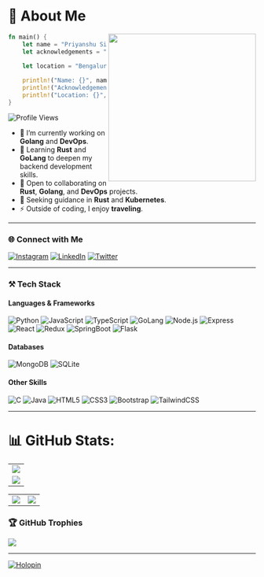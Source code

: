 # 💫 About Me  

<img align="right" width="300" src="https://media.tenor.com/pT_eK7L76OEAAAAC/coding-computer-coding.gif" />

```rust
fn main() {
    let name = "Priyanshu Singh";
    let acknowledgements = "B.Tech 3rd-year student";

    let location = "Bengaluru, Karnataka, India";
    
    println!("Name: {}", name);
    println!("Acknowledgements: {}", acknowledgements);
    println!("Location: {}", location);
}

```
![Profile Views](https://komarev.com/ghpvc/?username=spriyanshucoder&label=Profile+views&style=for-the-badge&color=green)

- 🔭 I’m currently working on **Golang** and **DevOps**.  
- 🌱 Learning **Rust** and **GoLang** to deepen my backend development skills.  
- 👯 Open to collaborating on **Rust**, **Golang**, and **DevOps** projects.  
- 🤔 Seeking guidance in **Rust** and **Kubernetes**.  
- ⚡ Outside of coding, I enjoy **traveling**.

---

### 🌐 Connect with Me  
[![Instagram](https://img.shields.io/badge/Instagram-%23E4405F.svg?logo=Instagram&logoColor=white)](https://www.instagram.com/priyanshusingh7779) 
[![LinkedIn](https://img.shields.io/badge/LinkedIn-%230077B5.svg?logo=linkedin&logoColor=white)](https://www.linkedin.com/in/priyanshu-singh-b20073257/) 
[![Twitter](https://img.shields.io/badge/Twitter-%231DA1F2.svg?logo=Twitter&logoColor=white)](https://x.com/PriyanshuCoder)

---

### ⚒️ Tech Stack  
#### Languages & Frameworks  
![Python](https://img.shields.io/badge/Python-3776AB?style=for-the-badge&logo=python&logoColor=white)
![JavaScript](https://img.shields.io/badge/JavaScript-323330?style=for-the-badge&logo=javascript&logoColor=F7DF1E)
![TypeScript](https://img.shields.io/badge/TypeScript-007ACC?style=for-the-badge&logo=typescript&logoColor=white)
![GoLang](https://img.shields.io/badge/Go-00ADD8?style=for-the-badge&logo=go&logoColor=white)
![Node.js](https://img.shields.io/badge/Node.js-43853D?style=for-the-badge&logo=node.js&logoColor=white)
![Express](https://img.shields.io/badge/Express.js-404D59?style=for-the-badge&logo=express&logoColor=white)
![React](https://img.shields.io/badge/React-20232A?style=for-the-badge&logo=react&logoColor=61DAFB)
![Redux](https://img.shields.io/badge/Redux-593D88?style=for-the-badge&logo=redux&logoColor=white)
![SpringBoot](https://img.shields.io/badge/SpringBoot-6DB33F?style=for-the-badge&logo=spring&logoColor=white)
![Flask](https://img.shields.io/badge/Flask-000000?style=for-the-badge&logo=flask&logoColor=white)

#### Databases  
![MongoDB](https://img.shields.io/badge/MongoDB-4EA94B?style=for-the-badge&logo=mongodb&logoColor=white)
![SQLite](https://img.shields.io/badge/SQLite-07405E?style=for-the-badge&logo=sqlite&logoColor=white)

#### Other Skills  
![C](https://img.shields.io/badge/C-00599C?style=for-the-badge&logo=c&logoColor=white)
![Java](https://img.shields.io/badge/Java-ED8B00?style=for-the-badge&logo=openjdk&logoColor=white)
![HTML5](https://img.shields.io/badge/HTML5-E34F26?style=for-the-badge&logo=html5&logoColor=white)
![CSS3](https://img.shields.io/badge/CSS3-1572B6?style=for-the-badge&logo=css3&logoColor=white)
![Bootstrap](https://img.shields.io/badge/Bootstrap-563D7C?style=for-the-badge&logo=bootstrap&logoColor=white)
![TailwindCSS](https://img.shields.io/badge/Tailwind_CSS-38B2AC?style=for-the-badge&logo=tailwind-css&logoColor=white)

---
# 📊 GitHub Stats:
<table>
  <tr>
    <td>
      <img src="https://github-readme-streak-stats.herokuapp.com?user=dev-priyanshu15&theme=neon-palenight&hide_border=true&card_width=705">
     </td>
   </tr>
  <tr>
    <td>
      <img src="http://github-profile-summary-cards.vercel.app/api/cards/profile-details?username=dev-priyanshu15&theme=2077">
     </td>
   </tr>



<table>
  <tr>
    <td><img src="http://github-profile-summary-cards.vercel.app/api/cards/stats?username=dev-priyanshu15&theme=aura_dark"></td>
    <td><img src="http://github-profile-summary-cards.vercel.app/api/cards/most-commit-language?username=dev-priyanshu15&theme=aura_dark"></td>
  </tr>
</table>

### 🏆 GitHub Trophies
![](https://github-profile-trophy.vercel.app/?username=dev-priyanshu15&theme=darkhub&no-frame=false&no-bg=false&margin-w=4)

---

[![Holopin](https://holopin.me/spriyanshucoder)](https://holopin.io/@spriyanshucoder)
